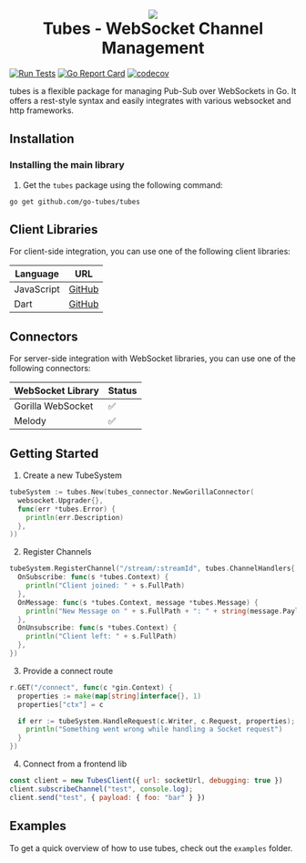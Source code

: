 <h1 align="center">
  <img src="https://raw.githubusercontent.com/mono424/tubes/images/logo.png"><br>
  Tubes - WebSocket Channel Management
</h1>


[![Run Tests](https://github.com/go-tubes/tubes/actions/workflows/run-tests.yml/badge.svg?branch=main)](https://github.com/go-tubes/tubes/actions/workflows/run-tests.yml)
[![Go Report Card](https://goreportcard.com/badge/github.com/go-tubes/tubes)](https://goreportcard.com/report/github.com/go-tubes/tubes)
[![codecov](https://codecov.io/gh/go-tubes/tubes/branch/main/graph/badge.svg?token=9VA6CYDXAZ)](https://codecov.io/gh/go-tubes/tubes)

tubes is a flexible package for managing Pub-Sub over WebSockets in Go. It offers a rest-style syntax and easily integrates with various websocket and http frameworks.

## Installation

### Installing the main library

1. Get the `tubes` package using the following command:

```shell
go get github.com/go-tubes/tubes
```

## Client Libraries

For client-side integration, you can use one of the following client libraries:

| Language | URL                                              |
| -------- |--------------------------------------------------|
| JavaScript | [GitHub](https://github.com/go-tubes/tubes-js)   |
| Dart | [GitHub](https://github.com/go-tubes/tubes-dart) |

## Connectors

For server-side integration with WebSocket libraries, you can use one of the following connectors:

| WebSocket Library | Status |
| ----------------- |--------|
| Gorilla WebSocket | ✅      |
| Melody | ✅      |

## Getting Started

1. Create a new TubeSystem

```go
tubeSystem := tubes.New(tubes_connector.NewGorillaConnector(
  websocket.Upgrader{},
  func(err *tubes.Error) {
    println(err.Description)
  },
))
```

2. Register Channels

```go
tubeSystem.RegisterChannel("/stream/:streamId", tubes.ChannelHandlers{
  OnSubscribe: func(s *tubes.Context) {
    println("Client joined: " + s.FullPath)
  },
  OnMessage: func(s *tubes.Context, message *tubes.Message) {
    println("New Message on " + s.FullPath + ": " + string(message.Payload))
  },
  OnUnsubscribe: func(s *tubes.Context) {
    println("Client left: " + s.FullPath)
  },
})
```

3. Provide a connect route

```go
r.GET("/connect", func(c *gin.Context) {
  properties := make(map[string]interface{}, 1)
  properties["ctx"] = c

  if err := tubeSystem.HandleRequest(c.Writer, c.Request, properties); err != nil {
    println("Something went wrong while handling a Socket request")
  }
})
```

4. Connect from a frontend lib
```javascript
const client = new TubesClient({ url: socketUrl, debugging: true })
client.subscribeChannel("test", console.log);
client.send("test", { payload: { foo: "bar" } })
```

## Examples

To get a quick overview of how to use tubes, check out the `examples` folder.
